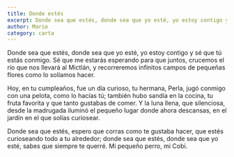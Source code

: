 ```yaml
---
title: Donde estés
excerpt: Donde sea que estés, donde sea que yo esté, yo estoy contigo y sé que tú estás conmigo.
author: Mario
category: carta
---
```


Donde sea que estés, donde sea que yo esté, yo estoy contigo y sé que tú estás
conmigo. Sé que me estarás esperando para que juntos, crucemos el río que nos
llevará al Mictlán, y recorreremos infinitos campos de pequeñas flores como lo
solíamos hacer.

Hoy, en tu cumpleaños, fue un día curioso, tu hermana, Perla, jugó conmigo con una
pelota, como lo hacías tú; también hubo sandía en la cocina, tu fruta favorita y
que tanto gustabas de comer. Y la luna llena, que silenciosa, desde la madrugada
iluminó el pequeño lugar donde ahora descansas, en el jardín en el que solías curiosear.

Donde sea que estés, espero que corras como te gustaba hacer, que estés curioseando
todo a tu alrededor; donde sea que estés, donde sea que yo esté, sabes que siempre
te querré. Mi pequeño perro, mi Cobi.
